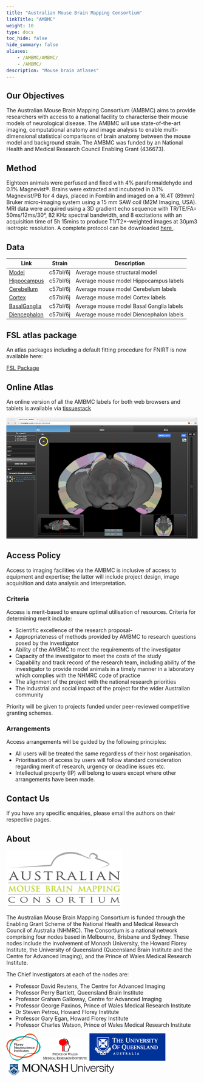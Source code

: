 ```yaml
---
title: "Australian Mouse Brain Mapping Consortium"
linkTitle: "AMBMC"
weight: 10
type: docs
toc_hide: false
hide_summary: false
aliases:
    - /AMBMC/AMBMC/
    - /AMBMC/
description: "Mouse brain atlases"
---
```


## Our Objectives
The Australian Mouse Brain Mapping Consortium (AMBMC) aims to provide researchers with access to a national facility to characterise their mouse models of neurological disease. The AMBMC will use state-of-the-art imaging, computational anatomy and image analysis to enable multi-dimensional statistical comparisons of brain anatomy between the mouse model and background strain. The AMBMC was funded by an National Health and Medical Research Council Enabling Grant (436673).

## Method
Eighteen animals were perfused and fixed with 4% paraformaldehyde and 0.1% Magnevist®. Brains were extracted and incubated in 0.1% Magnevist/PB for 4 days, placed in Fomblin and imaged on a 16.4T (89mm) Bruker micro-imaging system using a 15 mm SAW coil (M2M Imaging, USA). MRI data were acquired using a 3D gradient echo sequence with TR/TE/FA= 50ms/12ms/30°, 82 KHz spectral bandwidth, and 8 excitations with an acquisition time of 5h 15mins to produce T1/T2*-weighted images at 30µm3 isotropic resolution. A complete protocol can be downloaded [here <i class="fas fa-external-link-alt"></i>](/uploads/AMBMC/AMBMC_mouse_brain_protocol.pdf).

## Data

| Link                            | Strain   | Description                              |
|---------------------------------|----------|------------------------------------------|
| [Model](Model)               | c57bl/6j | Average mouse structural model           |
| [Hippocampus](Hippocampus)   | c57bl/6j | Average mouse model Hippocampus labels   |
| [Cerebellum](Cerebellum)     | c57bl/6j | Average mouse model Cerebelum labels     |
| [Cortex](Cortex)             | c57bl/6j | Average mouse model Cortex labels        |
| [BasalGanglia](BasalGanglia) | c57bl/6j | Average mouse model Basal Ganglia labels |
| [Diencephalon](Diencephalon) | c57bl/6j | Average mouse model Diencephalon labels  |

## FSL atlas package
An atlas packages including a default fitting procedure for FNIRT is now available here:

[FSL Package <i class="fas fa-download"></i>](/uploads/AMBMC/ambmc-c57bl6-FSL-atlas_v0.8.tar.gz)

## Online Atlas
An online version of all the AMBMC labels for both web browsers and tablets is available via [tissuestack <i class="fas fa-external-link-alt"></i>](https://tissuestack.org)

![tissuestack-ambmc.sml.png](tissuestack-ambmc.sml.png)

## Access Policy
<!-- For details regarding access to AMBMC please [click here](AccessPolicy) -->

Access to imaging facilities via the AMBMC is inclusive of access to equipment and expertise; the latter will include project design, image acquisition and data analysis and interpretation.

### Criteria
Access is merit-based to ensure optimal utilisation of resources. Criteria for determining merit include:
- Scientific excellence of the research proposal-
- Appropriateness of methods provided by AMBMC to research questions posed by the investigator
- Ability of the AMBMC to meet the requirements of the investigator
- Capacity of the investigator to meet the costs of the study
- Capability and track record of the research team, including ability of the investigator to provide model animals in a timely manner in a laboratory which complies with the NHMRC code of practice
- The alignment of the project with the national research priorities
- The industrial and social impact of the project for the wider Australian community

Priority will be given to projects funded under peer-reviewed competitive granting schemes.

### Arrangements
Access arrangements will be guided by the following principles: 
- All users will be treated the same regardless of their host organisation.
- Prioritisation of access by users will follow standard consideration regarding merit of research, urgency or deadline issues etc.
- Intellectual property (IP) will belong to users except where other arrangements have been made.

<!-- ## Application form
Please fill out this application_form.docx Δ in order to use the facilities of the AMBMC -->

## Contact Us
If you have any specific enquiries, please email the authors on their respective pages.

## About

![ambc-web-logo.png](ambc-web-logo.png)

The Australian Mouse Brain Mapping Consortium is funded through the Enabling Grant Scheme of the National Health and Medical Research Council of Australia (NHMRC). The Consortium is a national network comprising four nodes based in Melbourne, Brisbane and Sydney. These nodes include the involvement of Monash University, the Howard Florey Institute, the University of Queensland (Queensland Brain Institute and the Centre for Advanced Imaging), and the Prince of Wales Medical Research Institute.

The Chief Investigators at each of the nodes are:
- Professor David Reutens, The Centre for Advanced Imaging
- Professor Perry Bartlett, Queensland Brain Institute
- Professor Graham Galloway, Centre for Advanced Imaging
- Professor George Paxinos, Prince of Wales Medical Research Institute
- Dr Steven Petrou, Howard Florey Institute
- Professor Gary Egan, Howard Florey Institute
- Professor Charles Watson, Prince of Wales Medical Research Institute

![hfi-logo.png](hfi-logo.png)
![powmri-logo.png](powmri-logo.png)
![uq-logo.png](uq-logo.png)
![hfi-logo.png](monash-logo.png)

